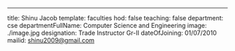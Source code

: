 ---
title: Shinu Jacob
template: faculties
hod: false
teaching: false
department: cse
departmentFullName: Computer Science and Engineering
image: ./image.jpg
designation: Trade Instructor Gr-II
dateOfJoining: 01/07/2010
mailid: shinu2009@gmail.com
